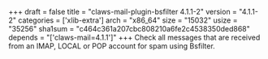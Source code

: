+++
draft = false
title = "claws-mail-plugin-bsfilter 4.1.1-2"
version = "4.1.1-2"
categories = ['xlib-extra']
arch = "x86_64"
size = "15032"
usize = "35256"
sha1sum = "c464c361a207cbc808210a6fe2c4538350ded868"
depends = "['claws-mail=4.1.1']"
+++
Check all messages that are received from an IMAP, LOCAL or POP account for spam using Bsfilter.